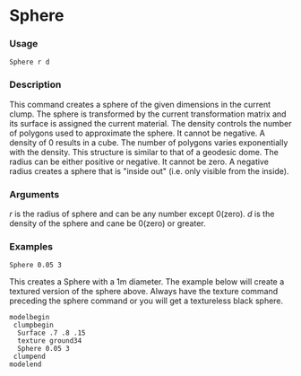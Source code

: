 # Sphere
### Usage
    Sphere r d
### Description
This command creates a sphere of the given dimensions in the current clump. The sphere is transformed by the current transformation matrix and its surface is assigned the current material.
The density controls the number of polygons used to approximate the sphere. It cannot be negative. A density of 0 results in a cube. The number of polygons varies exponentially with the density. This structure is similar to that of a geodesic dome.
The radius can be either positive or negative. It cannot be zero. A negative radius creates a sphere that is "inside out" (i.e. only visible from the inside).
### Arguments
*r* is the radius of sphere and can be any number except 0(zero).
*d* is the density of the sphere and cane be 0(zero) or greater.
### Examples
    Sphere 0.05 3

This creates a Sphere with a 1m diameter.
The example below will create a textured version of the sphere above. Always have the texture command preceding the sphere command or you will get a textureless black sphere.
```
modelbegin 
 clumpbegin
  Surface .7 .8 .15
  texture ground34
  Sphere 0.05 3
 clumpend 
modelend
```
